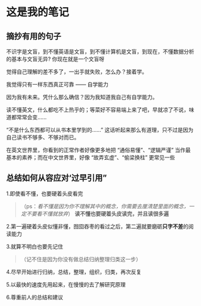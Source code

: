 # 这是我的笔记

## 摘抄有用的句子

不识字是文盲，到不懂英语是文盲，到不懂计算机是文盲，到现在，不懂数据分析的基本与文盲无异?
你现在就是一个文盲呀

觉得自己理解的差不多了，一出手就失败，怎么办？接着学。

我觉得只有一样东西真正可靠 —— 自学能力

因为我有未来。凭什么那么确信？因为我知道我自己有自学能力。

读不懂英文，什么都吃不上热乎的；等菜好不容易端上来了吧，早就凉了不说，味道都常常会变……

“不是什么东西都可以从书本里学到的……” 这话听起来那么有道理，只不过是因为自己读书不够多、不够对而已。

在英文世界里，你看到的正常作者好像更多地把 “通俗易懂”、“逻辑严谨” 当作最基本的素养；而在中文世界里，好像 “故弄玄虚”、“偷梁换柱” 更常见一些


## 总结如何从容应对‘过早引用”

1.即使看不懂，也要硬着头皮看完
> （ps：*看不懂是因为你不理解其中的概念，你需要去厘清楚里面的概念，一定不要看不懂就放弃*）
**读不懂也要硬着头皮读完，并且读很多遍**

2.第一遍硬着头皮似懂非懂，囫囵吞枣的看过之后，第二遍就要磨砺**只字不差**的阅读能力

3.就算不明白也要先记住
> （记不住是因为你没有做总结归纳整理归类这一步）

4.尽早开始进行归纳，总结，整理，组织，归类，再次反复

5.以最快的速度先用起来，在慢慢的去了解研究原理

6.尊重前人的总结和建议








